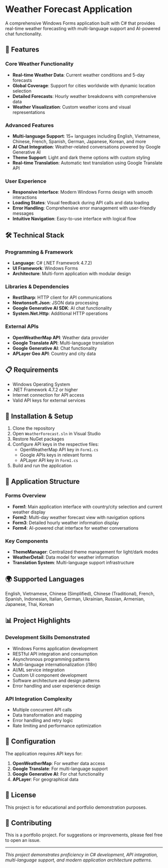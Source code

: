 # Weather Forecast Application

A comprehensive Windows Forms application built with C# that provides real-time weather forecasting with multi-language support and AI-powered chat functionality.

## 🌟 Features

### Core Weather Functionality
- **Real-time Weather Data**: Current weather conditions and 5-day forecasts
- **Global Coverage**: Support for cities worldwide with dynamic location selection
- **Detailed Forecasts**: Hourly weather breakdowns with comprehensive data
- **Weather Visualization**: Custom weather icons and visual representations

### Advanced Features
- **Multi-language Support**: 15+ languages including English, Vietnamese, Chinese, French, Spanish, German, Japanese, Korean, and more
- **AI Chat Integration**: Weather-related conversations powered by Google Generative AI
- **Theme Support**: Light and dark theme options with custom styling
- **Real-time Translation**: Automatic text translation using Google Translate API

### User Experience
- **Responsive Interface**: Modern Windows Forms design with smooth interactions
- **Loading States**: Visual feedback during API calls and data loading
- **Error Handling**: Comprehensive error management with user-friendly messages
- **Intuitive Navigation**: Easy-to-use interface with logical flow

## 🛠️ Technical Stack

### Programming & Framework
- **Language**: C# (.NET Framework 4.7.2)
- **UI Framework**: Windows Forms
- **Architecture**: Multi-form application with modular design

### Libraries & Dependencies
- **RestSharp**: HTTP client for API communications
- **Newtonsoft.Json**: JSON data processing
- **Google Generative AI SDK**: AI chat functionality
- **System.Net.Http**: Additional HTTP operations

### External APIs
- **OpenWeatherMap API**: Weather data provider
- **Google Translate API**: Multi-language translation
- **Google Generative AI**: Chat functionality
- **APLayer Geo API**: Country and city data

## 📋 Requirements

- Windows Operating System
- .NET Framework 4.7.2 or higher
- Internet connection for API access
- Valid API keys for external services

## 🚀 Installation & Setup

1. Clone the repository
2. Open `WeatherForecast.sln` in Visual Studio
3. Restore NuGet packages
4. Configure API keys in the respective files:
   - OpenWeatherMap API key in `Form1.cs`
   - Google APIs keys in relevant forms
   - APLayer API key in `Form1.cs`
5. Build and run the application

## 📱 Application Structure

### Forms Overview
- **Form1**: Main application interface with country/city selection and current weather display
- **Form2**: Multi-day weather forecast view with navigation options
- **Form3**: Detailed hourly weather information display
- **Form4**: AI-powered chat interface for weather conversations

### Key Components
- **ThemeManager**: Centralized theme management for light/dark modes
- **WeatherDetail**: Data model for weather information
- **Translation System**: Multi-language support infrastructure

## 🌍 Supported Languages

English, Vietnamese, Chinese (Simplified), Chinese (Traditional), French, Spanish, Indonesian, Italian, German, Ukrainian, Russian, Armenian, Japanese, Thai, Korean

## 📊 Project Highlights

### Development Skills Demonstrated
- Windows Forms application development
- RESTful API integration and consumption
- Asynchronous programming patterns
- Multi-language internationalization (i18n)
- AI/ML service integration
- Custom UI component development
- Software architecture and design patterns
- Error handling and user experience design

### API Integration Complexity
- Multiple concurrent API calls
- Data transformation and mapping
- Error handling and retry logic
- Rate limiting and performance optimization

## 🔧 Configuration

The application requires API keys for:
1. **OpenWeatherMap**: For weather data access
2. **Google Translate**: For multi-language support
3. **Google Generative AI**: For chat functionality
4. **APLayer**: For geographical data

## 📄 License

This project is for educational and portfolio demonstration purposes.

## 🤝 Contributing

This is a portfolio project. For suggestions or improvements, please feel free to open an issue.

---

*This project demonstrates proficiency in C# development, API integration, multi-language support, and modern application architecture patterns.*